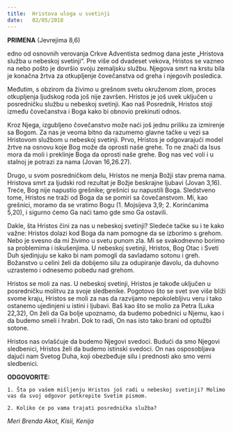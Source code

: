 ```yaml
---
title:  Hristova uloga u svetinji
date:   02/05/2018
---
```


**PRIMENA** (Jevrejima 8,6)

edno od osnovnih verovanja Crkve Adventista sedmog dana jeste „Hristova služba u nebeskoj svetinji“. Pre više od dvadeset vekova, Hristos se vazneo na nebo pošto je dovršio svoju zemaljsku službu. Njegova smrt na krstu bila je konačna žrtva za otkupljenje čovečanstva od greha i njegovih posledica.

Međutim, s obzirom da živimo u grešnom svetu okruženom zlom, proces otkupljenja ljudskog roda još nije završen. Hristos je još uvek uključen u posredničku službu u nebeskoj svetinji. Kao naš Posrednik, Hristos stoji između čovečanstva i Boga kako bi obnovio prekinuti odnos.

Kroz Njega, izgubljeno čovečanstvo može naći još jednu priliku za izmirenje sa Bogom. Za nas je veoma bitno da razumemo glavne tačke u vezi sa Hristovom službom u nebeskoj svetinji. Prvo, Hristos je odgovarajući model žrtve na osnovu koje Bog može da oprosti naše grehe. To ne znači da Isus mora da moli i preklinje Boga da oprosti naše grehe. Bog nas već voli i u stalnoj je potrazi za nama (Jovan 16,26.27).

Drugo, u svom posredničkom delu, Hristos ne menja Božji stav prema nama. Hristova smrt za ljudski rod rezultat je Božje beskrajne ljubavi (Jovan 3,16). Treće, Bog nije napustio grešnike; grešnici su napustili Boga. Sledstveno tome, Hristos ne traži od Boga da se pomiri sa čovečanstvom. Mi, kao grešnici, moramo da se vratimo Bogu (1. Mojsijeva 3,9; 2. Korinćanima 5,20), i sigurno ćemo Ga naći tamo gde smo Ga ostavili.

Dakle, šta Hristos čini za nas u nebeskoj svetinji? Sledeće tačke su i te kako važne: Hristos dolazi kod Boga da nam pomogne da se izborimo s grehom. Nebo je svesno da mi živimo u svetu punom zla. Mi se svakodnevno borimo sa problemima i iskušenjima. U nebeskoj svetinji, Hristos, Bog Otac i Sveti Duh sjedinjuju se kako bi nam pomogli da savladamo sotonu i greh. Božanstvo u celini želi da dobijemo silu za odupiranje đavolu, da duhovno uzrastemo i odnesemo pobedu nad grehom.

Hristos se moli za nas. U nebeskoj svetinji, Hristos je takođe uključen u posredničku molitvu za svoje sledbenike. Pogotovo što se svet sve više bliži svome kraju, Hristos se moli za nas da razvijamo nepokolebljivu veru i tako ostanemo ujedinjeni u istini i ljubavi. Baš kao što se molio za Petra (Luka 22,32), On želi da Ga bolje upoznamo, da budemo pobednici u Njemu, kao i da budemo smeli i hrabri. Dok to radi, On nas isto tako brani od optužbi sotone.

Hristos nas ovlašćuje da budemo Njegovi svedoci. Budući da smo Njegovi sledbenici, Hristos želi da budemo istinski svedoci. On nas osposobljava dajući nam Svetog Duha, koji obezbeđuje silu i prednosti ako smo verni sledbenici.

**ODGOVORITE:**

`1. Šta po vašem mišljenju Hristos još radi u nebeskoj svetinji? Molimo vas da svoj odgovor potkrepite Svetim pismom.`

`2. Koliko će po vama trajati posrednička služba?`

*Meri Brenda Akot, Kisii, Kenija*
